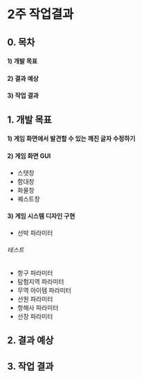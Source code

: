 # 2주 작업결과

## 0. 목차

#### 1) 개발 목표
#### 2) 결과 예상
#### 3) 작업 결과

## 1. 개발 목표

#### 1) 게임 화면에서 발견할 수 있는 깨진 글자 수정하기

#### 2) 게임 화면 GUI
- 스탯창
- 함대창
- 화물창
- 퀘스트창

#### 3) 게임 시스템 디자인 구현
- 선박 파라미터
###### 테스트

- 항구 파라미터
- 탐험지역 파라미터
- 무역 아이템 파라미터
- 선원 파라미터
- 항해사 파라미터
- 선장 파라미터

## 2. 결과 예상

## 3. 작업 결과

